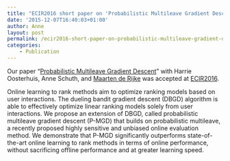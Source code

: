 ```yaml
---
title: "ECIR2016 short paper on 'Probabilistic Multileave Gradient Descent' accepted"
date: '2015-12-07T16:40:03+01:00'
author: Anne
layout: post
permalink: /ecir2016-short-paper-on-probabilistic-multileave-gradient-descent-accepted/
categories:
    - Publication
---
```


Our paper “[Probabilistic Multileave Gradient Descent](/wp-content/uploads/20160224-multileleavegradientdescent.pdf)” with Harrie Oosterhuis, Anne Schuth, and [Maarten de Rijke](https://staff.fnwi.uva.nl/m.derijke/) was accepted at [ECIR2016](http://ecir2016.dei.unipd.it).

Online learning to rank methods aim to optimize ranking models based on user interactions. The dueling bandit gradient descent (DBGD) algorithm is able to effectively optimize linear ranking models solely from user interactions. We propose an extension of DBGD, called probabilistic multileave gradient descent (P-MGD) that builds on probabilistic multileave, a recently proposed highly sensitive and unbiased online evaluation method. We demonstrate that P-MGD significantly outperforms state-of-the-art online learning to rank methods in terms of online performance, without sacrificing offline performance and at greater learning speed.